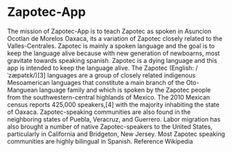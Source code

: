 # Zapotec-App
The mission of Zapotec-App is to teach Zapotec as spoken in Asuncion Ocotlan de Morelos Oaxaca, its a variation of Zapotec closely related to the Valles-Centrales. Zapotec is mainly a spoken language and the goal is to keep the language alive because with new generation of newboarns, most gravitate towards speaking spanish. Zapotec is a dying language and this app is intended to keep the language alive.
The Zapotec (English: /ˈzæpətɛk/)[3] languages are a group of closely related indigenous Mesoamerican languages that constitute a main branch of the Oto-Manguean language family and which is spoken by the Zapotec people from the southwestern-central highlands of Mexico. The 2010 Mexican census reports 425,000 speakers,[4] with the majority inhabiting the state of Oaxaca. Zapotec-speaking communities are also found in the neighboring states of Puebla, Veracruz, and Guerrero. Labor migration has also brought a number of native Zapotec-speakers to the United States, particularly in California and Bridgeton, New Jersey. Most Zapotec speaking communities are highly bilingual in Spanish. Reference Wikipedia

